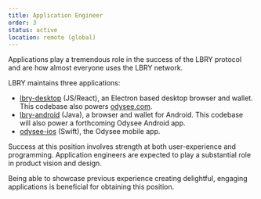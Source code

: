 ```yaml
---
title: Application Engineer
order: 3
status: active
location: remote (global)
---
```


Applications play a tremendous role in the success of the LBRY protocol and are how almost everyone uses the LBRY network.

LBRY maintains three applications:

- [lbry-desktop](http://github.com/lbryio/lbry-desktop) (JS/React), an Electron based desktop browser and wallet. This codebase also powers [odysee.com](https://odysee.com).
- [lbry-android](https://github.com/lbryio/lbry-android) (Java), a browser and wallet for Android. This codebase will also power a forthcoming Odysee Android app.
- [odysee-ios](https://github.com/lbryio/odysee-ios) (Swift), the Odysee mobile app.

Success at this position involves strength at both user-experience and programming. Application engineers are expected to play a substantial role in product vision and design. 

Being able to showcase previous experience creating delightful, engaging applications is beneficial for obtaining this position.
